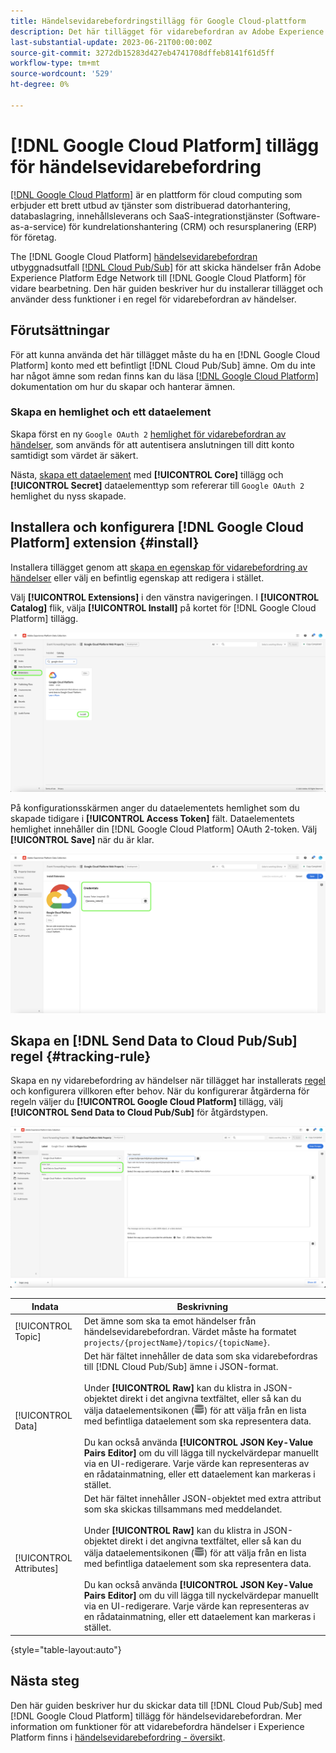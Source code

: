 ```yaml
---
title: Händelsevidarebefordringstillägg för Google Cloud-plattform
description: Det här tillägget för vidarebefordran av Adobe Experience Platform-händelser skickar Edge Network-händelser till Google Cloud Platform.
last-substantial-update: 2023-06-21T00:00:00Z
source-git-commit: 3272db15283d427eb4741708dffeb8141f61d5ff
workflow-type: tm+mt
source-wordcount: '529'
ht-degree: 0%

---
```


# [!DNL Google Cloud Platform] tillägg för händelsevidarebefordring

[[!DNL Google Cloud Platform]](https://cloud.google.com/) är en plattform för cloud computing som erbjuder ett brett utbud av tjänster som distribuerad datorhantering, databaslagring, innehållsleverans och SaaS-integrationstjänster (Software-as-a-service) för kundrelationshantering (CRM) och resursplanering (ERP) för företag.

The [!DNL Google Cloud Platform] [händelsevidarebefordran](../../../ui/event-forwarding/overview.md) utbyggnadsutfall [[!DNL Cloud Pub/Sub]](https://cloud.google.com/pubsub) för att skicka händelser från Adobe Experience Platform Edge Network till [!DNL Google Cloud Platform] för vidare bearbetning. Den här guiden beskriver hur du installerar tillägget och använder dess funktioner i en regel för vidarebefordran av händelser.

## Förutsättningar

För att kunna använda det här tillägget måste du ha en [!DNL Google Cloud Platform] konto med ett befintligt [!DNL Cloud Pub/Sub] ämne. Om du inte har något ämne som redan finns kan du läsa [[!DNL Google Cloud Platform]](https://cloud.google.com/pubsub/docs/create-topic) dokumentation om hur du skapar och hanterar ämnen.

### Skapa en hemlighet och ett dataelement

Skapa först en ny `Google OAuth 2` [hemlighet för vidarebefordran av händelser](../../../ui/event-forwarding/secrets.md), som används för att autentisera anslutningen till ditt konto samtidigt som värdet är säkert.

Nästa, [skapa ett dataelement](../../../ui/managing-resources/data-elements.md#create-a-data-element) med **[!UICONTROL Core]** tillägg och **[!UICONTROL Secret]** dataelementtyp som refererar till `Google OAuth 2` hemlighet du nyss skapade.

## Installera och konfigurera [!DNL Google Cloud Platform] extension {#install}

Installera tillägget genom att [skapa en egenskap för vidarebefordring av händelser](../../../ui/event-forwarding/overview.md#properties) eller välj en befintlig egenskap att redigera i stället.

Välj **[!UICONTROL Extensions]** i den vänstra navigeringen. I **[!UICONTROL Catalog]** flik, välja **[!UICONTROL Install]** på kortet för [!DNL Google Cloud Platform] tillägg.

![Katalogen [!DNL Google Cloud Platform] tillägg som markerar installationen.](../../../images/extensions/server/google-cloud-platform/install-extension.png)

På konfigurationsskärmen anger du dataelementets hemlighet som du skapade tidigare i **[!UICONTROL Access Token]** fält. Dataelementets hemlighet innehåller din [!DNL Google Cloud Platform] OAuth 2-token. Välj **[!UICONTROL Save]** när du är klar.

![The [!DNL Google Cloud Platform] konfigurationssida för tillägg.](../../../images/extensions/server/google-cloud-platform/configure-extension.png)

## Skapa en [!DNL Send Data to Cloud Pub/Sub] regel {#tracking-rule}

Skapa en ny vidarebefordring av händelser när tillägget har installerats [regel](../../../ui/managing-resources/rules.md) och konfigurera villkoren efter behov. När du konfigurerar åtgärderna för regeln väljer du **[!UICONTROL Google Cloud Platform]** tillägg, välj **[!UICONTROL Send Data to Cloud Pub/Sub]** för åtgärdstypen.

![Åtgärdskonfigurationsvyn för [!UICONTROL Google Cloud Platform], med funktionsmakrot markerat och [!UICONTROL Send Data to Cloud Pub/Sub].](../../../images/extensions/server/google-cloud-platform/event-action.png)

| Indata | Beskrivning |
| --- | --- |
| [!UICONTROL Topic] | Det ämne som ska ta emot händelser från händelsevidarebefordran. Värdet måste ha formatet `projects/{projectName}/topics/{topicName}`. |
| [!UICONTROL Data] | Det här fältet innehåller de data som ska vidarebefordras till [!DNL Cloud Pub/Sub] ämne i JSON-format.<br><br>Under **[!UICONTROL Raw]** kan du klistra in JSON-objektet direkt i det angivna textfältet, eller så kan du välja dataelementsikonen (![Ikon för datauppsättning](../../../images/extensions/server/aws/data-element-icon.png)) för att välja från en lista med befintliga dataelement som ska representera data.<br><br>Du kan också använda **[!UICONTROL JSON Key-Value Pairs Editor]** om du vill lägga till nyckelvärdepar manuellt via en UI-redigerare. Varje värde kan representeras av en rådatainmatning, eller ett dataelement kan markeras i stället. |
| [!UICONTROL Attributes] | Det här fältet innehåller JSON-objektet med extra attribut som ska skickas tillsammans med meddelandet.<br><br>Under **[!UICONTROL Raw]** kan du klistra in JSON-objektet direkt i det angivna textfältet, eller så kan du välja dataelementsikonen (![Ikon för datauppsättning](../../../images/extensions/server/aws/data-element-icon.png)) för att välja från en lista med befintliga dataelement som ska representera data.<br><br>Du kan också använda **[!UICONTROL JSON Key-Value Pairs Editor]** om du vill lägga till nyckelvärdepar manuellt via en UI-redigerare. Varje värde kan representeras av en rådatainmatning, eller ett dataelement kan markeras i stället. |

{style="table-layout:auto"}

## Nästa steg

Den här guiden beskriver hur du skickar data till [!DNL Cloud Pub/Sub] med [!DNL Google Cloud Platform] tillägg för händelsevidarebefordran. Mer information om funktioner för att vidarebefordra händelser i Experience Platform finns i [händelsevidarebefordring - översikt](../../../ui/event-forwarding/overview.md).